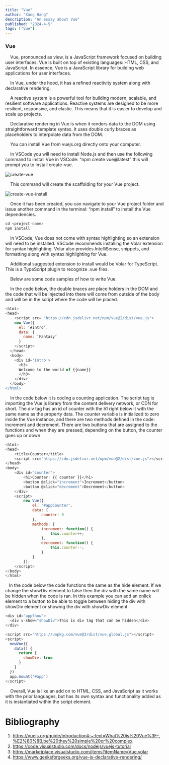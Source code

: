 ```yaml
---
title: "Vue"
author: "Xang Hang"
description: "An essay about Vue"
published: "2024-4-5"
tags: ["Vue"]
---
```


### Vue

&nbsp;&nbsp;&nbsp;&nbsp;Vue, pronounced as view, is a JavaScript framework focused on building user interfaces. Vue is built on top of existing languages: HTML, CSS, and JavaScript.  In essence, Vue is a JavaScript library for building web applications for user interfaces.

&nbsp;&nbsp;&nbsp;&nbsp;In Vue, under the hood, it has a refined reactivity system along with declarative rendering. 

&nbsp;&nbsp;&nbsp;&nbsp;A reactive system is a powerful tool for building modern, scalable, and resilient software applications. Reactive systems are designed to be more resilient, responsive, and elastic. This means that it is easier to develop and scale up projects. 

&nbsp;&nbsp;&nbsp;&nbsp;Declarative rendering in Vue is when it renders data to the DOM using straightforward template syntax. It uses double curly braces as placeholders to interpolate data from the DOM.

&nbsp;&nbsp;&nbsp;&nbsp;You can install Vue from vuejs.org directly onto your computer. 

&nbsp;&nbsp;&nbsp;&nbsp;In VSCode you will need to install Node.js and then use the following command to install Vue in VSCode: “npm create vue@latest” this will prompt you to install create-vue. 


![create-vue](https://code.visualstudio.com/assets/docs/nodejs/vuejs/create-vue.png)

&nbsp;&nbsp;&nbsp;&nbsp;This command will create the scaffolding for your Vue project.

![create-vue-install](https://code.visualstudio.com/assets/docs/nodejs/vuejs/vue-app-scaffolding.png)


&nbsp;&nbsp;&nbsp;&nbsp;Once it has been created, you can navigate to your Vue project folder and issue another command in the terminal: “npm install” to install the Vue dependencies.

```js
cd <project-name>
npm install
```

&nbsp;&nbsp;&nbsp;&nbsp;In VSCode, Vue does not come with syntax highlighting so an extension will need to be installed. VSCode recommends installing the Volar extension for syntax highlighting. Volar also provides IntelliSense, snippets, and formatting along with syntax highlighting for Vue.



&nbsp;&nbsp;&nbsp;&nbsp;Additional suggested extension to install would be Volar for TypeScript. This is a TypeScript plugin to recognize .vue files. 

&nbsp;&nbsp;&nbsp;&nbsp;Below are some code samples of how to write Vue.

&nbsp;&nbsp;&nbsp;&nbsp;In the code below, the double braces are place holders in the DOM and the code that will be injected into there will come from outside of the body and will be in the script where the code will be placed. 

```js
<html> 
<head> 
	<script src= "https://cdn.jsdelivr.net/npm/vue@2/dist/vue.js"> 
  	new Vue({
      el: ‘#intro’,
      data: { 
        name: ‘Fantasy’
      }
    </script> 
  </head> 
  <body> 
    <div id='Intro'> 
      <h3> 
      Welcome to the world of {{name}} 
      </h3> 
    </div> 
  </body> `
</html>
```


&nbsp;&nbsp;&nbsp;&nbsp;In the code below it is coding a counting application. The script tag is importing the Vue.js library from the content delivery network, or CDN for short. The div tag has an id of counter with the h1 right below it with the same name as the property data. The counter variable is initialized to zero inside the Vue instance, and there are two methods defined in the code: increment and decrement. There are two buttons that are assigned to the functions and when they are pressed, depending on the button, the counter goes up or down. 

```js
<html>
<head>
    <title>Counter</title>
    <script src="https://cdn.jsdelivr.net/npm/vue@2/dist/vue.js"></script>
</head>
<body>
    <div id="counter">
        <h1>Counter: {{ counter }}</h1>
        <button @click="increment">Increment</button>
        <button @click="decrement">Decrement</button>
    </div>
    <script>
        new Vue({
            el: '#appCounter',
            data: {
                counter: 0
            },
            methods: {
                increment: function() {
                    this.counter++;
                },
                decrement: function() {
                    this.counter--;
                }
            }
        });
    </script>
</body>
</html>
```

&nbsp;&nbsp;&nbsp;In the code below the code functions the same as the hide element. If we change the showDiv element to false then the div with the same name will be hidden when the code is ran. In this example you can add an onlick element to a button to be able to toggle between hiding the div with showDiv element or showing the div with showDiv element.


```js
<div id="appShow">
  <div v-show="showDiv">This is div tag that can be hidden</div>
</div>

<script src="https://unpkg.com/vue@3/dist/vue.global.js"></script>
<script>
  newVue({
    data() {
      return {
        showDiv: true
      }
    }
  })
  app.mount('#app')
</script>
```


&nbsp;&nbsp;&nbsp;&nbsp;Overall, Vue is like an add on to HTML, CSS, and JavaScript as it works with the prior languages, but has its own syntax and functionality added as it is instantiated within the script element. 

# Bibliography 

1. https://vuejs.org/guide/introduction#:~:text=What%20is%20Vue%3F-,%E2%80%8B,be%20they%20simple%20or%20complex.
2. https://code.visualstudio.com/docs/nodejs/vuejs-tutorial
3. https://marketplace.visualstudio.com/items?itemName=Vue.volar
4. https://www.geeksforgeeks.org/vue-js-declarative-rendering/

